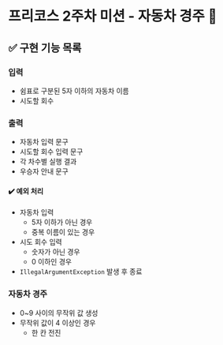 # 프리코스 2주차 미션 - 자동차 경주 🚗
## ✅ 구현 기능 목록

### 입력
+ 쉼표로 구분된 5자 이하의 자동차 이름
+ 시도할 회수
### 출력
+ 자동차 입력 문구
+ 시도할 회수 입력 문구
+ 각 차수별 실행 결과
+ 우승자 안내 문구
#### ✔️ 예외 처리
+ 자동차 입력
    + 5자 이하가 아닌 경우
    + 중복 이름이 있는 경우
+ 시도 회수 입력
    + 숫자가 아닌 경우
    + 0 이하인 경우
+ `IllegalArgumentException` 발생 후 종료
### 자동차 경주
+ 0~9 사이의 무작위 값 생성
+ 무작위 값이 4 이상인 경우
  + 한 칸 전진